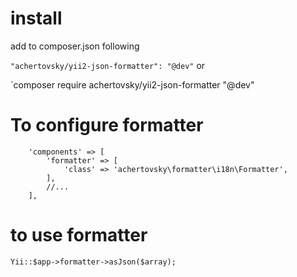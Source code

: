 # install 

add to composer.json following

`"achertovsky/yii2-json-formatter": "@dev"`
or

`composer require achertovsky/yii2-json-formatter "@dev"


# To configure formatter
```
    'components' => [
        'formatter' => [
            'class' => 'achertovsky\formatter\i18n\Formatter',
        ],
        //...
    ],
```

# to use formatter
```
Yii::$app->formatter->asJson($array);
```
